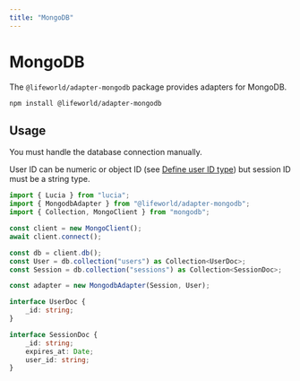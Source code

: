 ```yaml
---
title: "MongoDB"
---
```


# MongoDB

The `@lifeworld/adapter-mongodb` package provides adapters for MongoDB.

```
npm install @lifeworld/adapter-mongodb
```

## Usage

You must handle the database connection manually.

User ID can be numeric or object ID (see [Define user ID type](/basics/users#define-user-id-type)) but session ID must be a string type.

```ts
import { Lucia } from "lucia";
import { MongodbAdapter } from "@lifeworld/adapter-mongodb";
import { Collection, MongoClient } from "mongodb";

const client = new MongoClient();
await client.connect();

const db = client.db();
const User = db.collection("users") as Collection<UserDoc>;
const Session = db.collection("sessions") as Collection<SessionDoc>;

const adapter = new MongodbAdapter(Session, User);

interface UserDoc {
	_id: string;
}

interface SessionDoc {
	_id: string;
	expires_at: Date;
	user_id: string;
}
```

